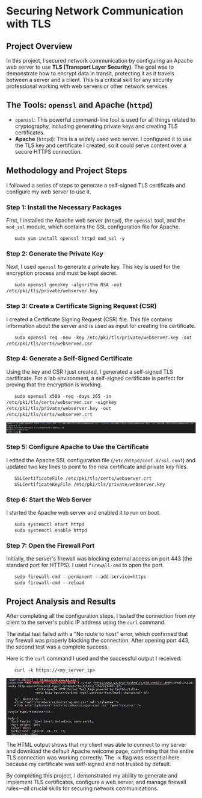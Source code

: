 # Securing Network Communication with TLS

## Project Overview
In this project, I secured network communication by configuring an Apache web server to use **TLS (Transport Layer Security)**. The goal was to demonstrate how to encrypt data in transit, protecting it as it travels between a server and a client. This is a critical skill for any security professional working with web servers or other network services.

## The Tools: `openssl` and Apache (`httpd`)
* `openssl`: This powerful command-line tool is used for all things related to cryptography, including generating private keys and creating TLS certificates.
* **Apache** (`httpd`): This is a widely used web server. I configured it to use the TLS key and certificate I created, so it could serve content over a secure HTTPS connection.

## Methodology and Project Steps
I followed a series of steps to generate a self-signed TLS certificate and configure my web server to use it.

### Step 1: Install the Necessary Packages
First, I installed the Apache web server (`httpd`), the `openssl` tool, and the `mod_ssl` module, which contains the SSL configuration file for Apache.
```
   sudo yum install openssl httpd mod_ssl -y
```
### Step 2: Generate the Private Key
Next, I used `openssl` to generate a private key. This key is used for the encryption process and must be kept secret.
```
   sudo openssl genpkey -algorithm RSA -out /etc/pki/tls/private/webserver.key
```
### Step 3: Create a Certificate Signing Request (CSR)
I created a Certificate Signing Request (CSR) file. This file contains information about the server and is used as input for creating the certificate.
```
   sudo openssl req -new -key /etc/pki/tls/private/webserver.key -out /etc/pki/tls/certs/webserver.csr
```
### Step 4: Generate a Self-Signed Certificate
Using the key and CSR I just created, I generated a self-signed TLS certificate. For a lab environment, a self-signed certificate is perfect for proving that the encryption is working.
```
   sudo openssl x509 -req -days 365 -in /etc/pki/tls/certs/webserver.csr -signkey /etc/pki/tls/private/webserver.key -out /etc/pki/tls/certs/webserver.crt
```

![output:](self-sgin-cert.png)

### Step 5: Configure Apache to Use the Certificate
I edited the Apache SSL configuration file (`/etc/httpd/conf.d/ssl.conf`) and updated two key lines to point to the new certificate and private key files.
```
   SSLCertificateFile /etc/pki/tls/certs/webserver.crt
   SSLCertificateKeyFile /etc/pki/tls/private/webserver.key
```
### Step 6: Start the Web Server
I started the Apache web server and enabled it to run on boot.
```
   sudo systemctl start httpd
   sudo systemctl enable httpd
```
### Step 7: Open the Firewall Port
Initially, the server's firewall was blocking external access on port 443 (the standard port for HTTPS). I used `firewall-cmd` to open the port.
```
   sudo firewall-cmd --permanent --add-service=https
   sudo firewall-cmd --reload
```
## Project Analysis and Results
After completing all the configuration steps, I tested the connection from my client to the server's public IP address using the `curl` command.

The initial test failed with a "No route to host" error, which confirmed that my firewall was properly blocking the connection. After opening port 443, the second test was a complete success.

Here is the `curl` command I used and the successful output I received:
```
   curl -k https://<my_server_ip>
```

![cullring HTTPS](curl-https.png)


The HTML output shows that my client was able to connect to my server and download the default Apache welcome page, confirming that the entire TLS connection was working correctly. The `-k` flag was essential here because my certificate was self-signed and not trusted by default.

By completing this project, I demonstrated my ability to generate and implement TLS certificates, configure a web server, and manage firewall rules—all crucial skills for securing network communications.